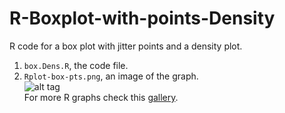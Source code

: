 # R-Boxplot-with-points-Density  
R code for a box plot with jitter points and a density plot.  
1. `box.Dens.R`, the code file.  
2. `Rplot-box-pts.png`, an image of the graph.  
![alt tag](https://github.com/rcruces/R-Boxplot-with-points-Density/blob/master/Rplot-box-pts.png)  
For more R graphs check this [gallery](http://www.r-graph-gallery.com).
